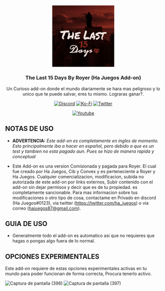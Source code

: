 <p align="center">
  <img src="https://github.com/HaJuegos/The-Last-15-Days/blob/base_1.18/.github/icon_template/pack_icon.png" alt="icon_addon" width=200>
  <h3 align="center">The Last 15 Days By Royer (Ha Juegos Add-on)</h3>
  
 <p align="center">
Un Curioso add-on donde el mundo diariamente se hara mas peligroso y lo unico que te puede salvar, eres tu mismo. Lograras ganar?.</p>
</p>

<p align="center">
  <a href="https://discord.gg/p6a7tqVJxn"><img src="https://img.shields.io/discord/782053401281429504?style=plastic&color=red&logo=discord&label=Server%20de%20Discord" alt="Discord "/></a>
  <a href="https://ko-fi.com/hajuegos0710"><img src="https://img.shields.io/npm/v/express?url=https://ko-fi.com/hajuegos0710&style=plastic&logo=kofi&label=Pagina%20De%20Donaciones&color=inactive" alt="Ko-Fi "/></a>
  <a href="https://twitter.com/ha_juegos?s=09"><img src="https://img.shields.io/twitter/follow/ha_juegos?style=plastic&color=success&logo=twitter&label=Seguidores" alt="Twitter "/></a>
</p>
<p align="center">
  <a href="https://www.youtube.com/watch?v=SWd6QM0TTJo"><img src="https://img.shields.io/youtube/views/SWd6QM0TTJo?style=plastic&logo=youtube&color=red&label=Vistas%20Del%20Tutorial" alt="Youtube "/></a>
</p>

## NOTAS DE USO

- **ADVERTENCIA:** _Este add-on es completamente en ingles de momento. Esto principalmente iba a hacer en español, pero debido a que es un test y tambien no esta pagado aun. Pues se hizo de manera rapida y conceptual_

- Este Add-on es una version Comisionada y pagada para Royer. El cual fue creado por Ha Juegos, Cib y Convex y es perteneciente a Royer y Ha Juegos. Cualquier comercializacion, modificacion, subida no autorizada de este add-on por links externos, Subir contenido con el add-on sin dejar permisos y decir que es de tu propiedad. es completamente sancionable. Para mas informacion sobre tus modificaciones o otro tipo de cosa, contactame en Privado en discord (Ha Juegos#0123), via twitter (https://twitter.com/ha_juegos) o via correo (hajuegos87@gmail.com).

## GUIA DE USO

- Generalmente todo el add-on es automatico asi que no requieres que hagas o pongas algo fuera de lo normal.

## OPCIONES EXPERIMENTALES

Este add-on requiere de estas opciones experimentales activas en tu mundo para poder funcionan de forma correcta, Procura tenerlo activo.

![Captura de pantalla (396)](https://user-images.githubusercontent.com/102632956/169634712-cfa10b65-e98b-4500-a1ad-b2f9f38d0475.png)
![Captura de pantalla (397)](https://user-images.githubusercontent.com/102632956/169634717-6a40efa5-7fd3-4494-9646-45ccae2ba8a4.png)
